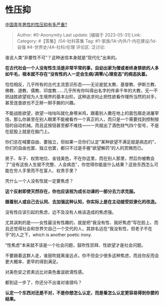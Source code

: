 # 性压抑
[中国青年男性的性压抑有多严重?](https://www.zhihu.com/question/276719137/answer/3053432761)

> Author: #0-Anonymity
> Last update: [编辑于 2023-05-31]
> Link:
> Category: #【答集】/04-社科答集 
> Tag: #1-家族/1A-内外/1-内在建设/1d-自强 #4-世界史/4A-社科/伦理
> 评论区:
> 泛讨论:

谁说人类“非要性不可”？这种迷信本身就是“现代化”出来的。

**在古代社会一个人没有性生活是非常平常的事，自幼出家为僧或者终身禁欲的人多如牛毛，根本就不存在“没有性的人一定会生病/凋零/心理变态”的病态执着。**

恰恰相反，几乎所有的古代主流意识形态——无论是犹太教、基督教、伊斯兰教、佛教、道教、儒教、印度教……几乎所有你叫得出名字的传承千年的大教，无一不把战胜欲望视为人生境界的基本台阶。这种追求何止把性欲看作理所当然的对手，甚至连食欲也不乏掰一掰手腕的兴趣。

不能战胜欲望，欲望一咕咕叫就化身啄米鸡，跟着别人撒在地上的面包屑走进屠宰场，那么你甚至在别人眼里不能被看作一个真正的人，而只是一个需要找到控制按钮的自动机械。而且这按钮甚至都不难找——一共就出了酒色财气四个型号，不是在屁股上就是在脑门上。

你们总在喊要自由、要独立，但如果一旦你们认定“某种欲望不满足就是病态的”，你们的自由也罢、独立也罢，都只不过是手握“欲望解药”的人的赏赐而已。

房子、车子、权势地位、金钱美色，不在你这里，而在别人那里，然后你被教会了“没有这些人生就不完整、人会病态”，你觉得你能是什么结果？这些东西怎么可能在穷人手里而不在富人、权贵手里？

凭什么一个人没有性就一定要焦虑？

**这个反射即使天然存在，你也应该视为成长功课的一部分去力求克服。**

**跟着别人或自己去认同、去加强这种认知，你实际上是在主动接受奴隶化的改造。**

没有性应该引起的焦虑，远不及没有人格该造成的焦虑强。

尤其讽刺的是——女性最没有性趣的，就是把“我没有性、我好焦虑”写在脸上、而且还觉得社会和世界欠自己一个交代的人，其排名远在“我没有性，但老子不在乎”的人之下，which is another poetic irony.

“性焦虑”本来就不该是一个社会问题，鼓吹性崇拜、性欲望才是社会问题。

不要跟着这群人走，谁鼓吹就离谁远点，你不但会少很多这种焦虑，而且你反而会更大概率、更早的得到满足。

对美色安之若素远比对美色垂涎欲滴性感。

都到这一步了，你还分不出谁对谁错吗？

**认定一个东西对还是不对，不是你想怎么认定，而是看怎么认定更容易得到你要的结果。**
